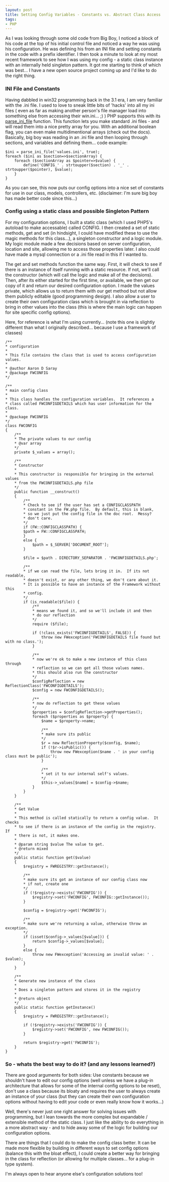 ```yaml
---
layout: post
title: Setting Config Variables - Constants vs. Abstract Class Access
tags:
- PHP
---
```

As I was looking through some old code from Big Boy, I noticed a block of his code at the top of his initial control file and noticed a way he was using his configuration.  He was defining his from an INI file and setting constants in the code with a prefix identifier.  I then took a minute to look at my most recent framework to see how I was using my config - a static class instance with an internally held singleton pattern.  It got me starting to think of which was best... I have a new open source project coming up and I'd like to do the right thing.

### INI File and Constants

Having dabbled in win32 programming back in the 3.1 era, I am very familiar with the .ini file.  I used to love to sneak little bits of 'hacks' into all my ini files ( even as far as making another person's file manager load into something else from accessing their win.ini... ;) )  PHP supports this with its [parse_ini_file](http://php.net/parse_ini_file) function.  This function lets you make standard .ini files - and will read them into a nice pretty array for you.  With an additional boolean flag, you can even make multidimentional arrays (check out the docs).  Basically, big boy was reading in an .ini file and then looping through sections, and variables and defining them... code example:
    
```php?start_inline=1
$ini = parse_ini_file('values.ini', true);
foreach ($ini as $section=>$sectionArray) {
    foreach ($sectionArray as $pointer=>$value) {
        define('CONFIG_' . strtoupper($section) . '_' . strtoupper($pointer), $value);  
    }
}
```

As you can see, this now puts our config options into a nice set of constants for use in our class, models, controllers, etc.  (disclaimer: I'm sure big boy has made better code since this...)

### Config using a static class and possible Singleton Pattern

For my configuration options, I built a static class (which I used PHP5's autoload to make accessable) called CONFIG.  I then created a set of static methods, get and set (in hindsight, I could have modified these to use the magic methods for this class...), a singleton constructor and a logic module.  My logic module made a few decisions based on server configuration, location and site, allowing me to access those properties later.  I also could have made a mysql connection or a .ini file read in this if I wanted to.

The get and set methods function the same way.  First, it will check to see if there is an instance of itself running with a static resource.  If not, we'll call the constructor (which will call the logic and make all of the decisions).  Then, after its either started for the first time, or available, we then get our copy of it and return our desired configuration option.  I made the values private, which allows us to return them with our get method but not allow them publicly editable (good programming design).   I also allow a user to create their own configuration class which is brought in via reflection to bring in other values into the class (this is where the main logic can happen for site specific config options).

Here, for reference is what I'm using currently... (note this one is slightly different than what I originally described... because I use a framework of classes)

```php?start_inline=1
/**
* configuration
*
* This file contains the class that is used to access configuration values.
*
* @author Aaron D Saray
* @package FWCONFIG
*/

/**
* main config class
*
* This class handles the configuration variables.  It references a
* class called FWCONFIGDETAILS which has user information for the class.
*
* @package FWCONFIG
*/
class FWCONFIG
{
    /**
    * The private values to our config
    * @var array
    */
    private $_values = array();
    
    /**
    * Constructor
    *
    * This constructor is responsible for bringing in the external values
    * from the FWCONFIGDETAILS.php file
    */
    public function __construct()
    {
        /**
        * Check to see if the user has set a CONFIGCLASSPATH
        * constant in the FW.php file.  By default, this is blank,
        * so we just put the config file in the doc root.  Messy?
        * don't care.
        */
        if (FW::CONFIGCLASSPATH) {
        $path = FW::CONFIGCLASSPATH;
        }
        else {
            $path = $_SERVER['DOCUMENT_ROOT'];
        }
        
        $file = $path . DIRECTORY_SEPARATOR . 'FWCONFIGDETAILS.php';

        /**
        * if we can read the file, lets bring it in.  If its not readable,
        * doesn't exist, or any other thing, we don't care about it.
        * It is possible to have an instance of the Framework without this
        * config.
        */
        if (is_readable($file)) {
            /**
            * means we found it, and so we'll include it and then
            * do our reflection
            */
            require ($file);
            
            if (!class_exists('FWCONFIGDETAILS', FALSE)) {
                throw new FWexception('FWCONFIGDETAILS file found but with no class.');
            }

            /**
            * now we're ok to make a new instance of this class through
            * reflection so we can get all those values names.
            * this should also run the constructor
            */
            $configReflection = new ReflectionClass('FWCONFIGDETAILS');
            $config = new FWCONFIGDETAILS();
            
            /**
            * now do reflection to get these values
            */
            $properties = $configReflection->getProperties();
            foreach ($properties as $property) {
                $name = $property->name;

                /**
                * make sure its public
                */
                $r = new ReflectionProperty($config, $name);
                if (!$r->isPublic()) {
                    throw new FWexception($name . ' in your config class must be public');
                }
                
                /**
                * set it to our internal self's values.
                */
                $this->_values[$name] = $config->$name;
            }
        }
    }

    /**
    * Get Value
    *
    * This method is called statically to return a config value.  It checks
    * to see if there is an instance of the config in the registry.  If
    * there is not, it makes one.
    *
    * @param string $value The value to get.
    * @return mixed
    */
    public static function get($value)
    {
        $registry = FWREGISTRY::getInstance();
    
        /**
        * make sure its got an instance of our config class now
        * if not, create one
        */
        if (!$registry->exists('FWCONFIG')) {
            $registry->set('FWCONFIG', FWCONFIG::getInstance());
        }
        
        $config = $registry->get('FWCONFIG');

        /**
        * make sure we're returning a value, otherwise throw an exception.
        */
        if (isset($config->_values[$value])) {
            return $config->_values[$value];
        }
        else {
            throw new FWexception('Accessing an invalid value: ' . $value);
        }
    }

    /**
    * Generate new instance of the class
    *
    * Does a singleton pattern and stores it in the registry
    *
    * @return object
    */
    public static function getInstance()
    {
        $registry = FWREGISTRY::getInstance();
        
        if (!$registry->exists('FWCONFIG')) {
            $registry->set('FWCONFIG', new FWCONFIG());
        }
        
        return $registry->get('FWCONFIG');
    }
}
```

### So - whats the best way to do it? (and any lessons learned?)

There are good arguments for both sides: Use constants because we shouldn't have to edit our config options (well unless we have a plug-in architecture that allows for some of the internal config options to be reset), don't use a class because its bloaty and requires the user to always create an instance of your class (but they can create their own configuration options without having to edit your code or even really know how it works...)

Well, there's never just one right answer for solving issues with programming, but I lean towards the more complex but expandable / extensible method of the static class.  I just like the ability to do everything in a more abstract way - and to hide away some of the logic for building our configuration options.

There are things that I could do to make the config class better.  It can be made more flexible by building in different ways to set config options (balance this with the bloat effect), I could create a better way for bringing in the class for reflection (or allowing for multiple classes... for a plug-in type system).

I'm always open to hear anyone else's configuration solutions too!
